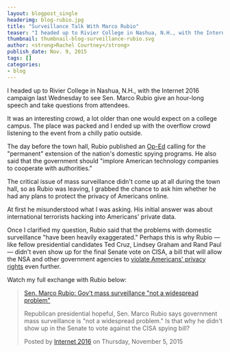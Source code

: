 ```yaml
---
layout: blogpost_single
headerimg: blog-rubio.jpg
title: "Surveillance Talk With Marco Rubio"
teaser: "I headed up to Rivier College in Nashua, N.H., with the Internet 2016 campaign last Wednesday to see Sen. Marco Rubio give an hour-long speech and take questions from attendees."
thumbnail: thumbnail-blog-surveillance-rubio.svg
author: <strong>Rachel Courtney</strong>
publish_date: Nov. 9, 2015
tags: []
categories:
- blog
---
```

I headed up to Rivier College in Nashua, N.H., with the Internet 2016 campaign last Wednesday to see Sen. Marco Rubio give an hour-long speech and take questions from attendees.

It was an interesting crowd, a lot older than one would expect on a college campus. The place was packed and I ended up with the overflow crowd listening to the event from a chilly patio outside. 

The day before the town hall, Rubio published an [Op-Ed](http://www.foxnews.com/opinion/2015/01/27/us-must-heed-lessons-11-to-defeat-enemies-in-terror-war.html) calling for the "permanent" extension of the nation's domestic spying programs. He also said that the government should "implore American technology companies to cooperate with authorities." 

The critical issue of mass surveillance didn't come up at all during the town hall, so as Rubio was leaving, I grabbed the chance to ask him whether he had any plans to protect the privacy of Americans online.

At first he misunderstood what I was asking. His initial answer was about international terrorists hacking into Americans' private data. 

Once I clarified my question, Rubio said that the problems with domestic surveillance "have been heavily exaggerated." Perhaps this is why Rubio &mdash; like fellow presidential candidates Ted Cruz, Lindsey Graham and Rand Paul &mdash; didn't even show up for the final Senate vote on CISA, a bill that will allow the NSA and other government agencies to [violate Americans' privacy rights](http://www.freepress.net/press-release/107171/free-press-action-fund-condemns-senate-passage-cisa) even further.

Watch my full exchange with Rubio below:

<div id="fb-root"></div><script>(function(d, s, id) {  var js, fjs = d.getElementsByTagName(s)[0];  if (d.getElementById(id)) return;  js = d.createElement(s); js.id = id;  js.src = "//connect.facebook.net/en_US/sdk.js#xfbml=1&version=v2.3";  fjs.parentNode.insertBefore(js, fjs);}(document, 'script', 'facebook-jssdk'));</script><div class="fb-video" data-allowfullscreen="1" data-href="/internet2016/videos/vb.1411698009155892/1511934022465623/?type=3"><div class="fb-xfbml-parse-ignore"><blockquote cite="https://www.facebook.com/internet2016/videos/1511934022465623/"><a href="https://www.facebook.com/internet2016/videos/1511934022465623/">Sen. Marco Rubio: Gov&#039;t mass surveillance &quot;not a widespread problem&quot;</a><p>Republican presidential hopeful, Sen. Marco Rubio says government mass surveillance is &quot;not a widespread problem.&quot; Is that why he didn&#039;t show up in the Senate to vote against the CISA spying bill?</p>Posted by <a href="https://www.facebook.com/internet2016/">Internet 2016</a> on Thursday, November 5, 2015</blockquote></div></div>
